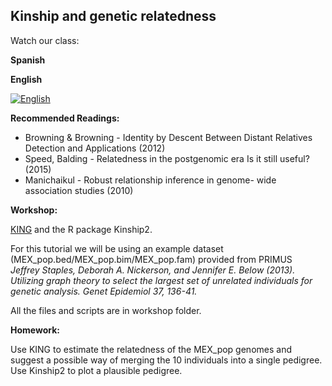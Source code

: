 ## Kinship and genetic relatedness ##

Watch our class:

**Spanish**

**English** 

[![English](https://img.youtube.com/vi/Hu3tmGq9giY/0.jpg)](https://youtube.com/watch?v=Hu3tmGq9giY)

**Recommended Readings:**
- Browning & Browning - Identity by Descent Between Distant Relatives Detection and Applications (2012)
- Speed, Balding - Relatedness in the postgenomic era Is it still useful? (2015)
- Manichaikul - Robust relationship inference in genome- wide association studies (2010)

**Workshop:**

[KING](https://www.kingrelatedness.com) and the R package Kinship2. 

For this tutorial we will be using an example dataset (MEX_pop.bed/MEX_pop.bim/MEX_pop.fam) provided from PRIMUS \
*Jeffrey Staples, Deborah A. Nickerson, and Jennifer E. Below (2013). Utilizing graph theory to select the largest set of unrelated individuals for genetic analysis. Genet Epidemiol 37, 136-41.*

All the files and scripts are in workshop folder.

**Homework:** 

Use KING to estimate the relatedness of the MEX_pop genomes and suggest a possible way of merging the 10 individuals into a single pedigree.
Use Kinship2 to plot a plausible pedigree.
